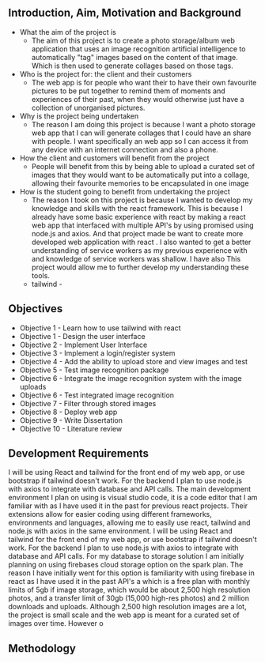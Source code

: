 
## Introduction, Aim, Motivation and Background
- What the aim of the project is
	- The aim of this project is to create a photo storage/album web application that uses an image recognition artificial intelligence to automatically "tag" images based on the content of that image. Which is then used to generate collages based on those tags. 
- Who is the project for: the client and their customers
	- The  web app is for people who want their to have their own favourite pictures to be put together to remind them of moments and experiences of their past, when they would otherwise just have a collection of unorganised pictures.
- Why is the project being undertaken
	- The reason I am doing this project is because I want a photo storage web app that I can will generate collages that I could have an share with people. I want specifically an web app so I can access it from any device with an internet connection and also a phone.
- How the client and customers will benefit from the project
	- People will benefit from this by being able to upload a  curated set of images that they would want to be automatically put into a collage, allowing their favourite memories to be encapsulated in one image
- How is the student going to benefit from undertaking the project
	-  The reason I took on this project is because I wanted to develop my knowledge and skills with the react framework. This is because I already have some basic experience with react by making a react web app that interfaced with multiple API's by using promised using node.js and axios. And that project made be want to create more  developed web application with react . I also wanted to get a better understanding of service workers as my previous experience with and knowledge of service workers was shallow. I have also This project would allow me to further develop my understanding these tools.
	- tailwind - 

## Objectives

- Objective 1 - Learn how to use tailwind with react
 - Objective 1 - Design the user interface
 - Objective 2 -  Implement User Interface
 - Objective 3 - Implement a login/register system
 - Objective 4 - Add the ability to upload store and view images and test
 - Objective 5 - Test image recognition package
 - Objective 6 - Integrate the image recognition system with the image uploads
 - Objective 6 - Test integrated image recognition
 - Objective 7  - Filter through stored images
 - Objective 8 - Deploy web app
 - Objective 9  - Write Dissertation
 - Objective 10 - Literature review

## Development Requirements
I will be using React and tailwind for the front end of my web app, or use bootstrap if tailwind doesn't work. For the backend I plan to use node.js with axios to integrate with database and API calls.
The main development environment I plan on using is visual studio code, it is a code editor that I am familiar with as I have used it in the past for previous react projects. Their extensions allow for easier coding using different frameworks, environments and languages, allowing me to easily use react, tailwind and node.js with axios in the same environment.
I will be using React and tailwind for the front end of my web app, or use bootstrap if tailwind doesn't work. For the backend I plan to use node.js with axios to integrate with database and API calls.
For my database to storage solution I am initially planning on using firebases cloud storage option on the spark plan. The reason I have initially went for this option is familiarity with using firebase in react as I have used it in the past API's a  which is a free plan with monthly limits of 5gb if image storage, which would be about 2,500 high resolution photos, and a transfer limit of 30gb (15,000 high-res photos) and 2 million downloads and uploads. Although 2,500 high resolution images are a lot, the project is small scale and the web app is meant for a curated set of images over time. However o

## Methodology

